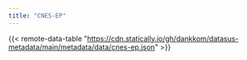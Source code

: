 ```yaml
---
title: "CNES-EP"
---
```


{{< remote-data-table "https://cdn.statically.io/gh/dankkom/datasus-metadata/main/metadata/data/cnes-ep.json" >}}
